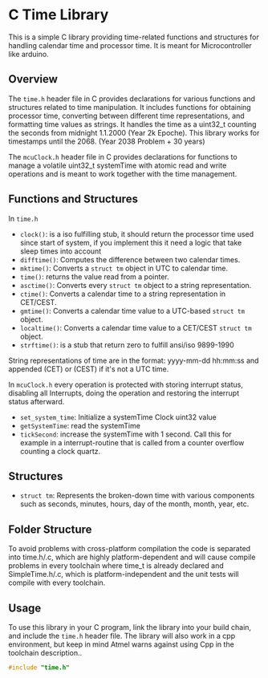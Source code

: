# C Time Library

This is a simple C library providing time-related functions and structures for handling calendar time and processor time. It is meant for Microcontroller like arduino. 

## Overview

The `time.h` header file in C provides declarations for various functions and structures related to time manipulation. It includes functions for obtaining processor time, converting between different time representations, and formatting time values as strings. It handles the time as a uint32_t counting the seconds from midnight 1.1.2000 (Year 2k Epoche). This library works for timestamps until the 2068. (Year 2038 Problem + 30 years)

The `mcuClock.h` header file in C provides declarations for functions to manage a volatile uint32_t systemTime with atomic read and write operations and is meant to work together with the time management.

## Functions and Structures

In `time.h`

- `clock()`: is a iso fulfilling stub, it should return the processor time used since start of system, if you implement this it need a logic that take sleep times into account
- `difftime()`: Computes the difference between two calendar times.
- `mktime()`: Converts a `struct tm` object in UTC to calendar time.
- `time()`: returns the value read from a pointer.
- `asctime()`: Converts every `struct tm` object to a string representation.
- `ctime()`: Converts a calendar time to a string representation in CET/CEST.
- `gmtime()`: Converts a calendar time value to a UTC-based `struct tm` object.
- `localtime()`: Converts a calendar time value to a CET/CEST `struct tm` object.
- `strftime()`: is a stub that return zero to fulfill ansi/iso 9899-1990

String representations of time are in the format: yyyy-mm-dd hh:mm:ss and appended (CET) or (CEST) if it's not a UTC time.

In `mcuClock.h` every operation is protected with storing interrupt status, disabling all Interrupts, doing the operation and restoring the interrupt status afterward.

- `set_system_time`: Initialize a systemTime Clock uint32 value
- `getSystemTime`: read the systemTime
- `tickSecond`:  increase the systemTime with 1 second. Call this for example in a interrupt-routine that is called from a counter overflow counting a clock quartz.

## Structures

- `struct tm`: Represents the broken-down time with various components such as seconds, minutes, hours, day of the month, month, year, etc.

## Folder Structure

To avoid problems with cross-platform compilation the code is separated into time.h/.c, which are highly platform-dependent and will cause compile problems in every toolchain where time_t is already declared and SimpleTime.h/.c, which is platform-independent and the unit tests will compile with every toolchain.

## Usage

To use this library in your C program, link the library into your build chain, and include the `time.h` header file. The library will also work in a cpp environment, but keep in mind Atmel warns against using Cpp in the toolchain description..

```c
#include "time.h"

